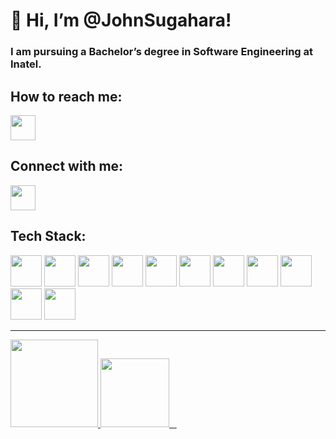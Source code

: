 

# 👋 Hi, I’m @JohnSugahara!

### I am pursuing a Bachelor’s degree in Software Engineering at Inatel.

## How to reach me:

<p align="left">
  <a href="mailto:john.nunes@ges.inatel.br">
    <img src="https://cdn.jsdelivr.net/gh/devicons/devicon/icons/google/google-original.svg" width="40" height="40"/>
  </a>
</p>

  
## Connect with me:

<p align="left">
  <a href="https://www.linkedin.com/in/john-sugahara-b53264232" target="_blank">
    <img src="https://cdn.jsdelivr.net/gh/devicons/devicon/icons/linkedin/linkedin-original.svg" width="40" height="40"/>
  </a>
</p>


## Tech Stack:

<p align="left">
  <img src="https://cdn.jsdelivr.net/gh/devicons/devicon/icons/html5/html5-original.svg" width="50" height="50"/>
  <img src="https://cdn.jsdelivr.net/gh/devicons/devicon/icons/css3/css3-original.svg" width="50" height="50"/>
  <img src="https://cdn.jsdelivr.net/gh/devicons/devicon/icons/javascript/javascript-original.svg" width="50" height="50"/>
  <img src="https://cdn.jsdelivr.net/gh/devicons/devicon/icons/react/react-original.svg" width="50" height="50"/>
  <img src="https://cdn.jsdelivr.net/gh/devicons/devicon/icons/python/python-original.svg" width="50" height="50"/>
  <img src="https://cdn.jsdelivr.net/gh/devicons/devicon/icons/mysql/mysql-original.svg" width="50" height="50"/>
  <img src="https://cdn.jsdelivr.net/gh/devicons/devicon/icons/cplusplus/cplusplus-original.svg" width="50" height="50"/>
  <img src="https://cdn.jsdelivr.net/gh/devicons/devicon/icons/csharp/csharp-original.svg" width="50" height="50"/>
  <img src="https://cdn.jsdelivr.net/gh/devicons/devicon/icons/unity/unity-original.svg" width="50" height="50"/>
  <img src="https://cdn.jsdelivr.net/gh/devicons/devicon/icons/git/git-original.svg" width="50" height="50"/>
  <img src="https://cdn.jsdelivr.net/gh/devicons/devicon/icons/jest/jest-plain.svg" width="50" height="50"/>
</p>


---

<a href="https://github.com/JohnSugahara">
    <img height="140em" src="https://github-readme-stats.vercel.app/api?username=marceloalckmin&show_icons=true&theme=radical&hide_border=true"/>
    <img height="110em" src="https://github-readme-stats.vercel.app/api/top-langs/?username=marceloalckmin&layout=compact&theme=radical&hide_border=true"/>
  </a>
